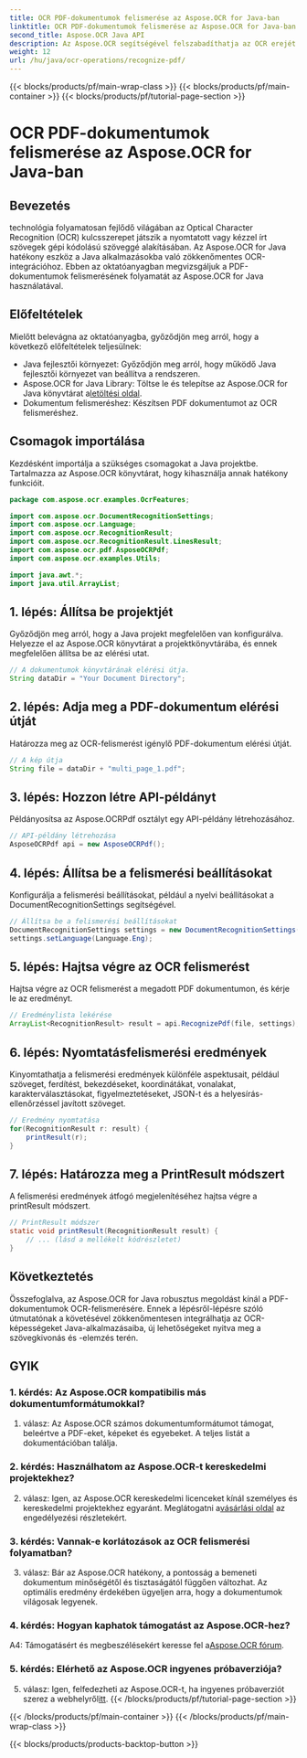 ```yaml
---
title: OCR PDF-dokumentumok felismerése az Aspose.OCR for Java-ban
linktitle: OCR PDF-dokumentumok felismerése az Aspose.OCR for Java-ban
second_title: Aspose.OCR Java API
description: Az Aspose.OCR segítségével felszabadíthatja az OCR erejét a Java nyelven. Könnyedén felismerheti a PDF-dokumentumok szövegét. Növelje alkalmazásait pontossággal és sebességgel.
weight: 12
url: /hu/java/ocr-operations/recognize-pdf/
---
```


{{< blocks/products/pf/main-wrap-class >}}
{{< blocks/products/pf/main-container >}}
{{< blocks/products/pf/tutorial-page-section >}}

# OCR PDF-dokumentumok felismerése az Aspose.OCR for Java-ban

## Bevezetés

technológia folyamatosan fejlődő világában az Optical Character Recognition (OCR) kulcsszerepet játszik a nyomtatott vagy kézzel írt szövegek gépi kódolású szöveggé alakításában. Az Aspose.OCR for Java hatékony eszköz a Java alkalmazásokba való zökkenőmentes OCR-integrációhoz. Ebben az oktatóanyagban megvizsgáljuk a PDF-dokumentumok felismerésének folyamatát az Aspose.OCR for Java használatával.

## Előfeltételek

Mielőtt belevágna az oktatóanyagba, győződjön meg arról, hogy a következő előfeltételek teljesülnek:

- Java fejlesztői környezet: Győződjön meg arról, hogy működő Java fejlesztői környezet van beállítva a rendszeren.
-  Aspose.OCR for Java Library: Töltse le és telepítse az Aspose.OCR for Java könyvtárat a[letöltési oldal](https://releases.aspose.com/ocr/java/).
- Dokumentum felismeréshez: Készítsen PDF dokumentumot az OCR felismeréshez.

## Csomagok importálása

Kezdésként importálja a szükséges csomagokat a Java projektbe. Tartalmazza az Aspose.OCR könyvtárat, hogy kihasználja annak hatékony funkcióit.

```java
package com.aspose.ocr.examples.OcrFeatures;

import com.aspose.ocr.DocumentRecognitionSettings;
import com.aspose.ocr.Language;
import com.aspose.ocr.RecognitionResult;
import com.aspose.ocr.RecognitionResult.LinesResult;
import com.aspose.ocr.pdf.AsposeOCRPdf;
import com.aspose.ocr.examples.Utils;

import java.awt.*;
import java.util.ArrayList;
```

## 1. lépés: Állítsa be projektjét

Győződjön meg arról, hogy a Java projekt megfelelően van konfigurálva. Helyezze el az Aspose.OCR könyvtárat a projektkönyvtárába, és ennek megfelelően állítsa be az elérési utat.

```java
// A dokumentumok könyvtárának elérési útja.
String dataDir = "Your Document Directory";
```

## 2. lépés: Adja meg a PDF-dokumentum elérési útját

Határozza meg az OCR-felismerést igénylő PDF-dokumentum elérési útját.

```java
// A kép útja
String file = dataDir + "multi_page_1.pdf";
```

## 3. lépés: Hozzon létre API-példányt

Példányosítsa az Aspose.OCRPdf osztályt egy API-példány létrehozásához.

```java
// API-példány létrehozása
AsposeOCRPdf api = new AsposeOCRPdf();
```

## 4. lépés: Állítsa be a felismerési beállításokat

Konfigurálja a felismerési beállításokat, például a nyelvi beállításokat a DocumentRecognitionSettings segítségével.

```java
// Állítsa be a felismerési beállításokat
DocumentRecognitionSettings settings = new DocumentRecognitionSettings(2);
settings.setLanguage(Language.Eng);
```

## 5. lépés: Hajtsa végre az OCR felismerést

Hajtsa végre az OCR felismerést a megadott PDF dokumentumon, és kérje le az eredményt.

```java
// Eredménylista lekérése
ArrayList<RecognitionResult> result = api.RecognizePdf(file, settings);
```

## 6. lépés: Nyomtatásfelismerési eredmények

Kinyomtathatja a felismerési eredmények különféle aspektusait, például szöveget, ferdítést, bekezdéseket, koordinátákat, vonalakat, karakterválasztásokat, figyelmeztetéseket, JSON-t és a helyesírás-ellenőrzéssel javított szöveget.

```java
// Eredmény nyomtatása
for(RecognitionResult r: result) {
    printResult(r);
}
```

## 7. lépés: Határozza meg a PrintResult módszert

A felismerési eredmények átfogó megjelenítéséhez hajtsa végre a printResult módszert.

```java
// PrintResult módszer
static void printResult(RecognitionResult result) {
    // ... (lásd a mellékelt kódrészletet)
}
```

## Következtetés

Összefoglalva, az Aspose.OCR for Java robusztus megoldást kínál a PDF-dokumentumok OCR-felismerésére. Ennek a lépésről-lépésre szóló útmutatónak a követésével zökkenőmentesen integrálhatja az OCR-képességeket Java-alkalmazásaiba, új lehetőségeket nyitva meg a szövegkivonás és -elemzés terén.

## GYIK

### 1. kérdés: Az Aspose.OCR kompatibilis más dokumentumformátumokkal?

1. válasz: Az Aspose.OCR számos dokumentumformátumot támogat, beleértve a PDF-eket, képeket és egyebeket. A teljes listát a dokumentációban találja.

### 2. kérdés: Használhatom az Aspose.OCR-t kereskedelmi projektekhez?

 2. válasz: Igen, az Aspose.OCR kereskedelmi licenceket kínál személyes és kereskedelmi projektekhez egyaránt. Meglátogatni a[vásárlási oldal](https://purchase.aspose.com/buy) az engedélyezési részletekért.

### 3. kérdés: Vannak-e korlátozások az OCR felismerési folyamatban?

3. válasz: Bár az Aspose.OCR hatékony, a pontosság a bemeneti dokumentum minőségétől és tisztaságától függően változhat. Az optimális eredmény érdekében ügyeljen arra, hogy a dokumentumok világosak legyenek.

### 4. kérdés: Hogyan kaphatok támogatást az Aspose.OCR-hez?

 A4: Támogatásért és megbeszélésekért keresse fel a[Aspose.OCR fórum](https://forum.aspose.com/c/ocr/16).

### 5. kérdés: Elérhető az Aspose.OCR ingyenes próbaverziója?

 5. válasz: Igen, felfedezheti az Aspose.OCR-t, ha ingyenes próbaverziót szerez a webhelyről[itt](https://releases.aspose.com/).
{{< /blocks/products/pf/tutorial-page-section >}}

{{< /blocks/products/pf/main-container >}}
{{< /blocks/products/pf/main-wrap-class >}}

{{< blocks/products/products-backtop-button >}}

